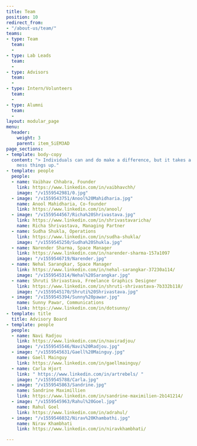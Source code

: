 ```yaml
---
title: Team
position: 10
redirect_from:
- "/about-us/team/"
teams:
- type: Team
  team:
  - 
- type: Lab Leads
  team:
  - 
- type: Advisors
  team:
  - 
- type: Intern/Volunteers
  team:
  - 
- type: Alumni
  team:
  - 
layout: modular_page
menu:
  header:
    weight: 3
    parent: item_5iEM3AD
page_sections:
- template: body-copy
  content: "> Individuals can and do make a difference, but it takes a team to really
    mess things up."
- template: people
  people:
  - name: Vaibhav Chhabra, Founder
    link: https://www.linkedin.com/in/vaibhavchh/
    image: "/v1559542981/0.jpg"
  - image: "/v1559543751/Anool%20Mahidharia.jpg"
    name: Anool Mahidharia, Co-founder
    link: https://www.linkedin.com/in/anool/
  - image: "/v1559544567/Richa%20Shrivastava.jpg"
    link: https://www.linkedin.com/in/shrivastavaricha/
    name: Richa Shrivastava, Managing Partner
  - name: Sudha Shukla, Operations
    link: https://www.linkedin.com/in/sudha-shukla/
    image: "/v1559545250/Sudha%20Shukla.jpg"
  - name: Narender Sharma, Space Manager
    link: https://www.linkedin.com/in/narender-sharma-157a1097
    image: "/v1559546719/Narender.jpg"
  - name: Nehal Sarangkar, Space Manager
    link: https://www.linkedin.com/in/nehal-sarangkar-37230a114/
    image: "/v1559545314/Nehal%20Sarangkar.jpg"
  - name: Shruti Shrivastava, Freelance Graphics Designer
    link: https://www.linkedin.com/in/shruti-shrivastava-7b332b118/
    image: "/v1559545170/Shruti%20Shrivastava.jpg"
  - image: "/v1559545394/Sunny%20pawar.jpg"
    name: Sunny Pawar, Communications
    link: https://www.linkedin.com/in/dotsunny/
- template: title
  title: Advisory Board
- template: people
  people:
  - name: Navi Radjou
    link: https://www.linkedin.com/in/naviradjou/
    image: "/v1559545546/Navi%20Radjou.jpg"
  - image: "/v1559545631/Gaell%20Mainguy.jpg"
    name: Gaell Mainguy
    link: https://www.linkedin.com/in/gaellmainguy/
  - name: Carla Hjort
    link: " https://www.linkedin.com/in/artrebels/ "
    image: "/v1559545788/Carla.jpg"
  - image: "/v1559545863/Sandrine.jpg"
    name: Sandrine Maximillien
    link: https://www.linkedin.com/in/sandrine-maximilien-2b141214/
  - image: "/v1559545963/Rahul%20Goel.jpg"
    name: Rahul Goel
    link: https://www.linkedin.com/in/adrahul/
  - image: "/v1559546032/Nirav%20Khambathi.jpg"
    name: Nirav Khambhati
    link: https://www.linkedin.com/in/niravkhambhati/

---
```

